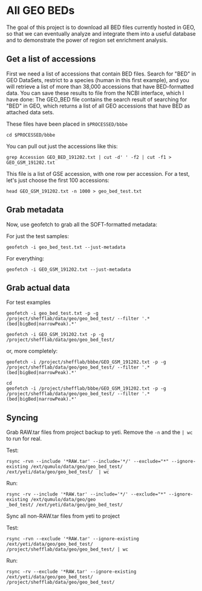 # All GEO BEDs

The goal of this project is to download all BED files currently hosted in GEO, so that we can eventually analyze and integrate them into a useful database and to demonstrate the power of region set enrichment analysis.

## Get a list of accessions

First we need a list of accessions that contain BED files. Search for "BED" in GEO DataSets, restrict to a species (human in this first example), and you will retrieve a list of more than 38,000 accessions that have BED-formatted data. You can save these results to file from the NCBI interface, which I have done: The GEO_BED file contains the search result of searching for "BED" in GEO, which returns a list of all GEO accessions that have BED as attached data sets.

These files have been placed in `$PROCESSED/bbbe`

```
cd $PROCESSED/bbbe
```

You can pull out just the accessions like this:

```
grep Accession GEO_BED_191202.txt | cut -d' ' -f2 | cut -f1 > GEO_GSM_191202.txt
```

This file is a list of GSE accession, with one row per accession. For a test, let's just choose the first 100 accessions:

```
head GEO_GSM_191202.txt -n 1000 > geo_bed_test.txt
```



## Grab metadata

Now, use geofetch to grab all the SOFT-formatted metadata:

For just the test samples:

```
geofetch -i geo_bed_test.txt --just-metadata
```

For everything:

```
geofetch -i GEO_GSM_191202.txt --just-metadata
```

## Grab actual data

For test examples

```
geofetch -i geo_bed_test.txt -p -g /project/shefflab/data/geo/geo_bed_test/ --filter '.*(bed|bigBed|narrowPeak).*'
```

```
geofetch -i GEO_GSM_191202.txt -p -g /project/shefflab/data/geo/geo_bed_test/
```

or, more completely:

```
geofetch -i /project/shefflab/bbbe/GEO_GSM_191202.txt -p -g /project/shefflab/data/geo/geo_bed_test/ --filter '.*(bed|bigBed|narrowPeak).*'
```


```
cd 
geofetch -i /project/shefflab/bbbe/GEO_GSM_191202.txt -p -g /project/shefflab/data/geo/geo_bed_test/ --filter '.*(bed|bigBed|narrowPeak).*'
```


## Syncing

Grab RAW.tar files from project backup to yeti. Remove the `-n` and the `| wc` to run for real.

Test:
```
rsync -rvn --include '*RAW.tar' --include='*/' --exclude="*" --ignore-existing /ext/qumulo/data/geo/geo_bed_test/ /ext/yeti/data/geo/geo_bed_test/  | wc
```

Run:
```
rsync -rv --include '*RAW.tar' --include='*/' --exclude="*" --ignore-existing /ext/qumulo/data/geo/geo
_bed_test/ /ext/yeti/data/geo/geo_bed_test/
```

Sync all non-RAW.tar files from yeti to project

Test:
```
rsync -rvn --exclude '*RAW.tar' --ignore-existing /ext/yeti/data/geo/geo_bed_test/ /project/shefflab/data/geo/geo_bed_test/ | wc
```

Run:
```
rsync -rv --exclude '*RAW.tar' --ignore-existing /ext/yeti/data/geo/geo_bed_test/ /project/shefflab/data/geo/geo_bed_test/
```

